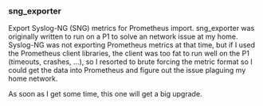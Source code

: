 ### sng_exporter

Export Syslog-NG (SNG) metrics for Prometheus import. sng_exporter was originally written to run on a P1 to solve an network issue at my home. Syslog-NG was not exporting Prometheus metrics at that time, but if I used the Prometheus client libraries, the client was too fat to run well on the P1 (timeouts, crashes, ...), so I resorted to brute forcing the metric format so I could get the data into Prometheus and figure out the issue plaguing my home network.

As soon as I get some time, this one will get a big upgrade.